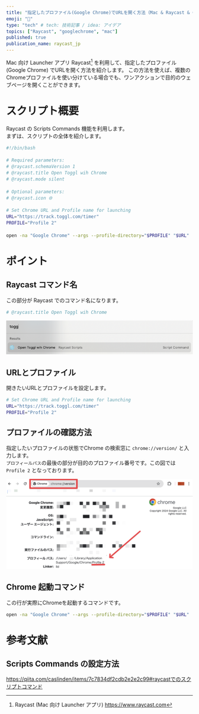 ```yaml
---
title: "指定したプロファイル(Google Chrome)でURLを開く方法（Mac & Raycast & Chrome）"
emoji: "🔰"
type: "tech" # tech: 技術記事 / idea: アイデア
topics: ["Raycast", "googlechrome", "mac"]
published: true
publication_name: raycast_jp
---
```


Mac 向け Launcher アプリ Raycast[^1] を利用して、指定したプロファイル(Google Chrome) でURLを開く方法を紹介します。 
この方法を使えば、複数のChromeプロファイルを使い分けている場合でも、ワンアクションで目的のウェブページを開くことができます。

[^1]: Raycast (Mac 向け Launcher アプリ)
      https://www.raycast.com

# スクリプト概要
Raycast の Scripts Commands 機能を利用します。  
まずは、スクリプトの全体を紹介します。

```bash
#!/bin/bash

# Required parameters:
# @raycast.schemaVersion 1
# @raycast.title Open Toggl wih Chrome
# @raycast.mode silent

# Optional parameters:
# @raycast.icon 🌐

# Set Chrome URL and Profile name for launching
URL="https://track.toggl.com/timer"
PROFILE="Profile 2"

open -na "Google Chrome" --args --profile-directory="$PROFILE" "$URL"
```

# ポイント
## Raycast コマンド名 
この部分が Raycast でのコマンド名になります。

```bash
# @raycast.title Open Toggl wih Chrome
```

![](/images/raycast_chrome/raycast_command.png)

## URLとプロファイル
開きたいURLとプロファイルを設定します。

```bash
# Set Chrome URL and Profile name for launching
URL="https://track.toggl.com/timer"
PROFILE="Profile 2"
```
## プロファイルの確認方法
指定したいプロファイルの状態でChrome の検索窓に `chrome://version/` と入力します。  
`プロフィールパス`の最後の部分が目的のプロファイル番号です。この図では `Profile 2` となっております。

![](/images/raycast_chrome/chrome_profile.png)

## Chrome 起動コマンド
この行が実際にChromeを起動するコマンドです。  

```bash
open -na "Google Chrome" --args --profile-directory="$PROFILE" "$URL"
```

# 参考文献
## Scripts Commands の設定方法
https://qiita.com/caslinden/items/7c7834df2cdb2e2e2c99#raycastでのスクリプトコマンド